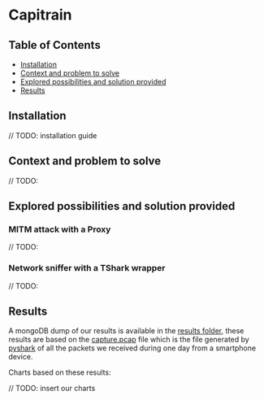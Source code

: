 # Capitrain

## Table of Contents

*	[Installation](#installation)
*	[Context and problem to solve](#context-and-problem-to-solve)
*	[Explored possibilities and solution provided](#explored-possibilities-and-solution-provided)
*	[Results](#results)


## Installation

// TODO: installation guide

## Context and problem to solve

// TODO:

## Explored possibilities and solution provided

### MITM attack with a Proxy

// TODO:

### Network sniffer with a TShark wrapper

// TODO:

## Results

A mongoDB dump of our results is available in the [results folder](results/), these results are based on the [capture.pcap](results/capture.pcap) file which is the file generated by [pyshark](https://github.com/KimiNewt/pyshark) of all the packets we received during one day from a smartphone device.

Charts based on these results:

// TODO: insert our charts
